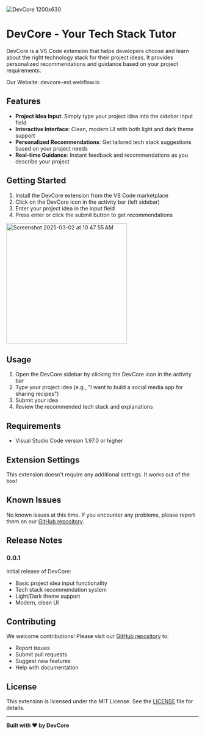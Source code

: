 
![DevCore 1200x630](https://github.com/user-attachments/assets/15a3b52b-de25-4248-9c4b-32fe9577993a)

# DevCore - Your Tech Stack Tutor

DevCore is a VS Code extension that helps developers choose and learn about the right technology stack for their project ideas. It provides personalized recommendations and guidance based on your project requirements.

Our Website: devcore-ext.webflow.io

## Features

- **Project Idea Input**: Simply type your project idea into the sidebar input field
- **Interactive Interface**: Clean, modern UI with both light and dark theme support
- **Personalized Recommendations**: Get tailored tech stack suggestions based on your project needs
- **Real-time Guidance**: Instant feedback and recommendations as you describe your project

## Getting Started

1. Install the DevCore extension from the VS Code marketplace
2. Click on the DevCore icon in the activity bar (left sidebar)
3. Enter your project idea in the input field
4. Press enter or click the submit button to get recommendations

<img width="316" alt="Screenshot 2025-03-02 at 10 47 55 AM" src="https://github.com/user-attachments/assets/a1e4149b-87e9-4755-b95b-66aa75d075dc" />


## Usage

1. Open the DevCore sidebar by clicking the DevCore icon in the activity bar
2. Type your project idea (e.g., "I want to build a social media app for sharing recipes")
3. Submit your idea
4. Review the recommended tech stack and explanations

## Requirements

- Visual Studio Code version 1.97.0 or higher

## Extension Settings

This extension doesn't require any additional settings. It works out of the box!

## Known Issues

No known issues at this time. If you encounter any problems, please report them on our [GitHub repository](https://github.com/sutanto5/UIUC_Hacks_DevCore).

## Release Notes

### 0.0.1

Initial release of DevCore:
- Basic project idea input functionality
- Tech stack recommendation system
- Light/Dark theme support
- Modern, clean UI

## Contributing

We welcome contributions! Please visit our [GitHub repository](https://github.com/sutanto5/UIUC_Hacks_DevCore) to:
- Report issues
- Submit pull requests
- Suggest new features
- Help with documentation

## License

This extension is licensed under the MIT License. See the [LICENSE](LICENSE) file for details.

---

**Built with ❤️ by DevCore**
